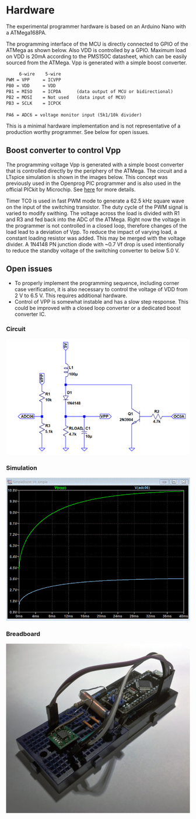# Hardware

The experimental programmer hardware is based on an Arduino Nano with a ATMega168PA. 

The programming interface of the MCU is directly connected to GPIO of the ATMega as shown below. Also VDD is controlled by a GPIO. Maximum load on VDD is 20mA according to the PMS150C datasheet, which can be easily sourced from the ATMega. Vpp is generated with a simple boost converter.

	     6-wire    5-wire
	PWM = VPP     = ICVPP
	PB0 = VDD     = VDD  
	PB1 = MISO    = ICPDA      (data output of MCU or bidirectional)
	PB2 = MOSI    = Not used   (data input of MCU)
	PB3 = SCLK    = ICPCK 
	
	PA6 = ADC6 = voltage monitor input (5k1/10k divider)

This is a minimal hardware implementation and is not representative of a production worthy programmer. See below for open issues.

## Boost converter to control Vpp

The programming voltage Vpp is generated with a simple boost converter that is controlled directly by the periphery of the ATMega. The circuit and a LTspice simulation is shown in the images below. This concept was previously used in the Openprog PIC programmer and is also used in the official PICkit by Microchip. See [here](http://openprog.altervista.org/OP_eng.html#Regulator) for more details.

Timer TC0 is used in fast PWM mode to generate a 62.5 kHz square wave on the input of the switching transistor. The duty cycle of the PWM signal is varied to modify swithing. The voltage across the load is divided with R1 and R3 and fed back into the ADC of the ATMega. Right now the voltage in the programmer is not controlled in a closed loop, therefore changes of the load lead to a deviation of Vpp. To reduce the impact of varying load, a constant loading resistor was added. This may be merged with the voltage divider.
A 1N4148 PN junction diode with ~0.7 Vf drop is used intentionally to reduce the standby voltage of the switching converter to below 5.0 V. 

## Open issues

 - To properly implement the programming sequence, including corner case verification, it is also necessary to control the voltage of VDD from 2 V to 6.5 V. This requires additional hardware.
 - Control of VPP is somewhat instable and has a slow step response. This could be improved with a closed loop converter or a dedicated boost converter IC.

### Circuit
![Circuit](booster%20circuit.gif)
### Simulation 
![Simulation](booster_transient.gif)
### Breadboard
![Breadboard](../hardware.jpg)
